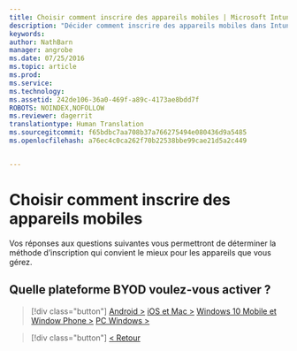 ```yaml
---
title: Choisir comment inscrire des appareils mobiles | Microsoft Intune
description: "Décider comment inscrire des appareils mobiles dans Intune en répondant à quelques questions simples"
keywords: 
author: NathBarn
manager: angrobe
ms.date: 07/25/2016
ms.topic: article
ms.prod: 
ms.service: 
ms.technology: 
ms.assetid: 242de106-36a0-469f-a89c-4173ae8bdd7f
ROBOTS: NOINDEX,NOFOLLOW
ms.reviewer: dagerrit
translationtype: Human Translation
ms.sourcegitcommit: f65bdbc7aa708b37a766275494e080436d9a5485
ms.openlocfilehash: a76ec4c0ca262f70b22538bbe99cae21d5a2c449


---
```

# Choisir comment inscrire des appareils mobiles

Vos réponses aux questions suivantes vous permettront de déterminer la méthode d’inscription qui convient le mieux pour les appareils que vous gérez.

## **Quelle plateforme BYOD voulez-vous activer ?**

> [!div class="button"]
[Android >](/intune/deploy-use/set-up-android-management-with-microsoft-intune) [iOS et Mac >](/intune/deploy-use/set-up-ios-and-mac-management-with-microsoft-intune) [Windows 10 Mobile et Window Phone >](/intune/deploy-use/set-up-windows-phone-management-with-microsoft-intune) [PC Windows >](/intune/deploy-use/set-up-windows-device-management-with-microsoft-intune)

> [!div class="button"]
[< Retour](choose-how-to-enroll-devices1.md)



<!--HONumber=Aug16_HO3-->


